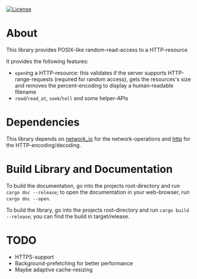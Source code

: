 [![License](https://img.shields.io/badge/License-BSD%202--Clause-blue.svg)](https://opensource.org/licenses/BSD-2-Clause)

# About
This library provides POSIX-like random-read-access to a HTTP-resource

It provides the following features:
 - `open`ing a HTTP-resource: this validates if the server supports HTTP-range-requests (required for random access), gets
   the resources's size and removes the percent-encoding to display a human-readable filename
 - `read`/`read_at`, `seek`/`tell` and some helper-APIs

# Dependencies
This library depends on [network_io](https://github.com/KizzyCode/network_io) for the network-operations and
[http](https://github.com/KizzyCode/http) for the HTTP-encoding/decoding.

# Build Library and Documentation
To build the documentation, go into the projects root-directory and run `cargo doc --release`; to open the documentation
in your web-browser, run `cargo doc --open`.

To build the library, go into the projects root-directory and run `cargo build --release`; you can find the build in
target/release.

# TODO
 - HTTPS-support
 - Background-prefetching for better performance
 - Maybe adaptive cache-resizing
